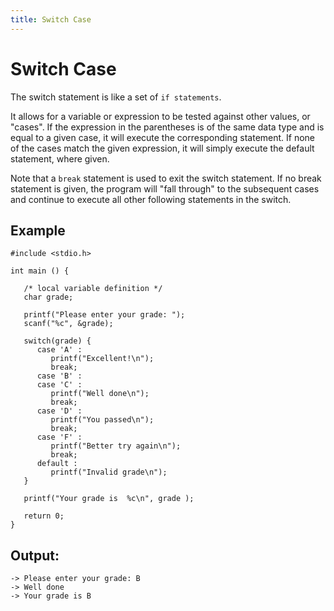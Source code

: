 ```yaml
---
title: Switch Case
---
```


# Switch Case

The switch statement is like a set of `if statements`.

It allows for a variable or expression to be tested against other values, or "cases". If the expression in the parentheses is of the same data type and is equal to a given case, it will execute the corresponding statement. If none of the cases match the given expression, it will simply execute the default statement, where given.

Note that a `break` statement is used to exit the switch statement. If no break statement is given, the program will "fall through" to the subsequent cases and continue to execute all other following statements in the switch.

## Example
```
#include <stdio.h>
 
int main () {

   /* local variable definition */
   char grade;
   
   printf("Please enter your grade: ");
   scanf("%c", &grade);

   switch(grade) {
      case 'A' :
         printf("Excellent!\n");
         break;
      case 'B' :
      case 'C' :
         printf("Well done\n");
         break;
      case 'D' :
         printf("You passed\n");
         break;
      case 'F' :
         printf("Better try again\n");
         break;
      default :
         printf("Invalid grade\n");
   }
   
   printf("Your grade is  %c\n", grade );
 
   return 0;
}
```

## Output:
```
-> Please enter your grade: B
-> Well done
-> Your grade is B
```



